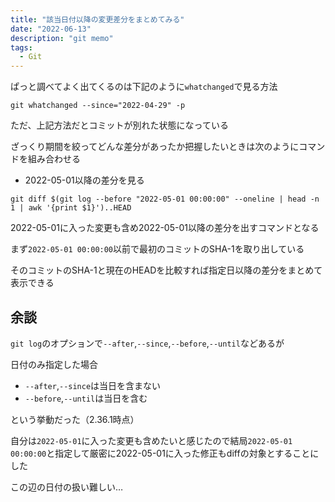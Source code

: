 ```yaml
---
title: "該当日付以降の変更差分をまとめてみる"
date: "2022-06-13"
description: "git memo"
tags:
  - Git
---
```


ぱっと調べてよく出てくるのは下記のように`whatchanged`で見る方法

```shell
git whatchanged --since="2022-04-29" -p
```

ただ、上記方法だとコミットが別れた状態になっている

ざっくり期間を絞ってどんな差分があったか把握したいときは次のようにコマンドを組み合わせる

- 2022-05-01以降の差分を見る

```shell
git diff $(git log --before "2022-05-01 00:00:00" --oneline | head -n 1 | awk '{print $1}')..HEAD
```

2022-05-01に入った変更も含め2022-05-01以降の差分を出すコマンドとなる

まず`2022-05-01 00:00:00`以前で最初のコミットのSHA-1を取り出している

そのコミットのSHA-1と現在のHEADを比較すれば指定日以降の差分をまとめて表示できる

## 余談

`git log`のオプションで`--after`,`--since`,`--before`,`--until`などあるが

日付のみ指定した場合

- `--after`,`--since`は当日を含まない
- `--before`,`--until`は当日を含む

という挙動だった（2.36.1時点）

自分は`2022-05-01`に入った変更も含めたいと感じたので結局`2022-05-01 00:00:00`と指定して厳密に2022-05-01に入った修正もdiffの対象とすることにした

この辺の日付の扱い難しい…

